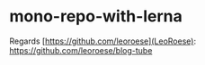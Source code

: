 # mono-repo-with-lerna


Regards
[https://github.com/leoroese](LeoRoese): https://github.com/leoroese/blog-tube